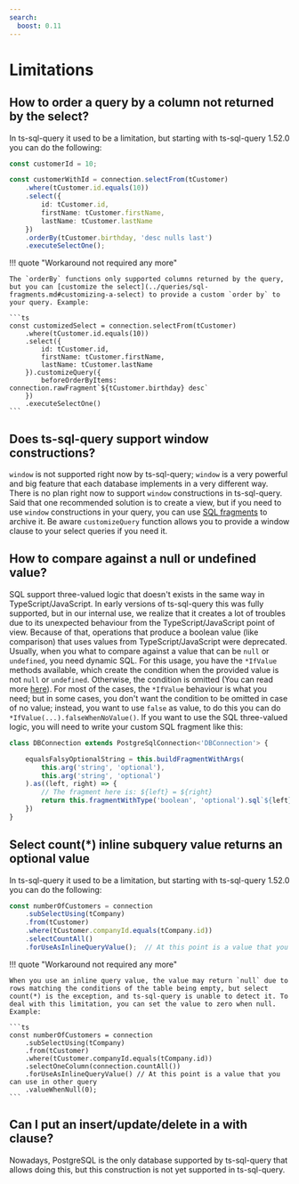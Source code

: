 ```yaml
---
search:
  boost: 0.11
---
```

# Limitations

## How to order a query by a column not returned by the select?

In ts-sql-query it used to be a limitation, but starting with ts-sql-query 1.52.0 you can do the following:

```ts
const customerId = 10;

const customerWithId = connection.selectFrom(tCustomer)
    .where(tCustomer.id.equals(10))
    .select({
        id: tCustomer.id,
        firstName: tCustomer.firstName,
        lastName: tCustomer.lastName
    })
    .orderBy(tCustomer.birthday, 'desc nulls last')
    .executeSelectOne();
```

!!! quote "Workaround not required any more"

    The `orderBy` functions only supported columns returned by the query, but you can [customize the select](../queries/sql-fragments.md#customizing-a-select) to provide a custom `order by` to your query. Example:

    ```ts
    const customizedSelect = connection.selectFrom(tCustomer)
        .where(tCustomer.id.equals(10))
        .select({
            id: tCustomer.id,
            firstName: tCustomer.firstName,
            lastName: tCustomer.lastName
        }).customizeQuery({
            beforeOrderByItems: connection.rawFragment`${tCustomer.birthday} desc`
        })
        .executeSelectOne()
    ```

## Does ts-sql-query support window constructions?

`window` is not supported right now by ts-sql-query; `window` is a very powerful and big feature that each database implements in a very different way. There is no plan right now to support `window` constructions in ts-sql-query. Said that one recommended solution is to create a view, but if you need to use `window` constructions in your query, you can use [SQL fragments](../queries/sql-fragments.md) to archive it. Be aware `customizeQuery` function allows you to provide a window clause to your select queries if you need it.

## How to compare against a null or undefined value?

SQL support three-valued logic that doesn't exists in the same way in TypeScript/JavaScript. In early versions of ts-sql-query this was fully supported, but in our internal use, we realize that it creates a lot of troubles due to its unexpected behaviour from the TypeScript/JavaScript point of view. Because of that, operations that produce a boolean value (like comparison) that uses values from TypeScript/JavaScript were deprecated. Usually, when you what to compare against a value that can be `null` or `undefined`, you need dynamic SQL. For this usage, you have the `*IfValue` methods available, which create the condition when the provided value is not `null` or `undefined`. Otherwise, the condition is omitted (You can read more [here](../queries/dynamic-queries.md#easy-dynamic-queries)). For most of the cases, the `*IfValue` behaviour is what you need; but in some cases, you don't want the condition to be omitted in case of no value; instead, you want to use `false` as value, to do this you can do `*IfValue(...).falseWhenNoValue()`. If you want to use the SQL three-valued logic, you will need to write your custom SQL fragment like this:

```ts
class DBConnection extends PostgreSqlConnection<'DBConnection'> { 

    equalsFalsyOptionalString = this.buildFragmentWithArgs(
        this.arg('string', 'optional'),
        this.arg('string', 'optional')
    ).as((left, right) => {
        // The fragment here is: ${left} = ${right}
        return this.fragmentWithType('boolean', 'optional').sql`${left} = ${right}`
    })
}
```

## Select count(*) inline subquery value returns an optional value

In ts-sql-query it used to be a limitation, but starting with ts-sql-query 1.52.0 you can do the following:

```ts
const numberOfCustomers = connection
    .subSelectUsing(tCompany)
    .from(tCustomer)
    .where(tCustomer.companyId.equals(tCompany.id))
    .selectCountAll()
    .forUseAsInlineQueryValue();  // At this point is a value that you can use in other query
```

!!! quote "Workaround not required any more"

    When you use an inline query value, the value may return `null` due to rows matching the conditions of the table being empty, but select count(*) is the exception, and ts-sql-query is unable to detect it. To deal with this limitation, you can set the value to zero when null. Example:

    ```ts
    const numberOfCustomers = connection
        .subSelectUsing(tCompany)
        .from(tCustomer)
        .where(tCustomer.companyId.equals(tCompany.id))
        .selectOneColumn(connection.countAll())
        .forUseAsInlineQueryValue() // At this point is a value that you can use in other query
        .valueWhenNull(0);
    ```

## Can I put an insert/update/delete in a with clause?

Nowadays, PostgreSQL is the only database supported by ts-sql-query that allows doing this, but this construction is not yet supported in ts-sql-query.
